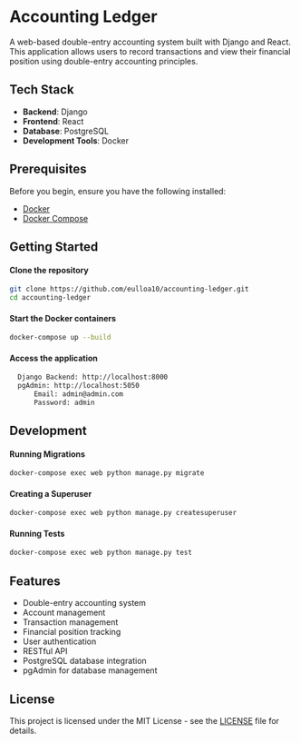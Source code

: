 # Accounting Ledger

A web-based double-entry accounting system built with Django and React. This application allows users to record transactions and view their financial position using double-entry accounting principles.

## Tech Stack

- **Backend**: Django
- **Frontend**: React
- **Database**: PostgreSQL
- **Development Tools**: Docker

## Prerequisites

Before you begin, ensure you have the following installed:
- [Docker](https://www.docker.com/get-started)
- [Docker Compose](https://docs.docker.com/compose/install/)


## Getting Started

#### Clone the repository
```bash
git clone https://github.com/eulloa10/accounting-ledger.git
cd accounting-ledger
```

#### Start the Docker containers
```bash
docker-compose up --build
```

#### Access the application
```bash
  Django Backend: http://localhost:8000
  pgAdmin: http://localhost:5050
      Email: admin@admin.com
      Password: admin
```

## Development
#### Running Migrations
```bash
docker-compose exec web python manage.py migrate
```

#### Creating a Superuser
```bash
docker-compose exec web python manage.py createsuperuser
```

#### Running Tests
```bash
docker-compose exec web python manage.py test
```

## Features
- Double-entry accounting system
- Account management
- Transaction management
- Financial position tracking
- User authentication
- RESTful API
- PostgreSQL database integration
- pgAdmin for database management

## License
This project is licensed under the MIT License - see the [LICENSE](https://github.com/eulloa10/accounting-ledger/blob/main/LICENSE) file for details.
